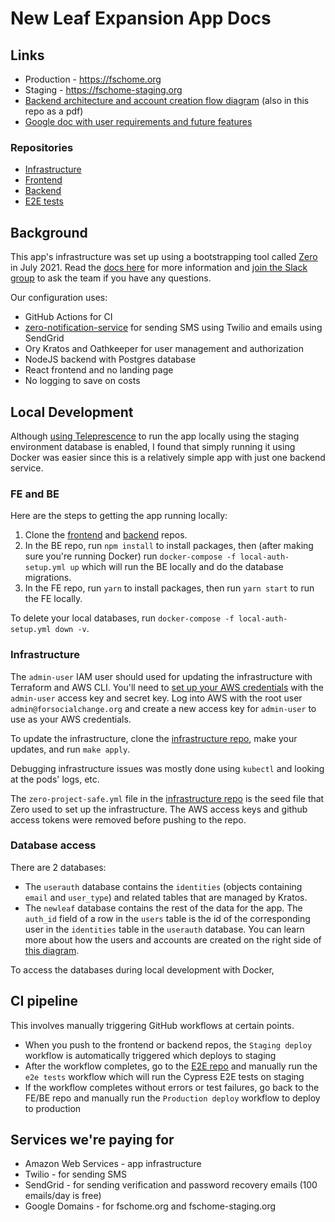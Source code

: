 # New Leaf Expansion App Docs

## Links
- Production - https://fschome.org
- Staging - https://fschome-staging.org
- [Backend architecture and account creation flow diagram](https://app.diagrams.net/#G1kXaIACwYXgDjok23fmnl3792eVtrb1vK) (also in this repo as a pdf)
- [Google doc with user requirements and future features](https://docs.google.com/document/d/13GYdpAW-aUbapH_Jkd6RKOgT9wqpYQ2f9lxtoPk7MZo/edit)

### Repositories
- [Infrastructure](https://github.com/for-social-change/new-leaf-infrastructure)
- [Frontend](https://github.com/for-social-change/new-leaf-frontend)
- [Backend](https://github.com/for-social-change/new-leaf-backend)
- [E2E tests](https://github.com/for-social-change/new-leaf-e2e)

## Background

This app's infrastructure was set up using a bootstrapping tool called [Zero](https://github.com/commitdev/zero) in July 2021. Read the [docs here](https://getzero.dev/docs/zero/about/overview) for more information and [join the Slack group](https://slack.getzero.dev/) to ask the team if you have any questions.

Our configuration uses:
- GitHub Actions for CI
- [zero-notification-service](https://github.com/commitdev/zero-notification-service) for sending SMS using Twilio and emails using SendGrid
- Ory Kratos and Oathkeeper for user management and authorization
- NodeJS backend with Postgres database
- React frontend and no landing page
- No logging to save on costs

## Local Development
Although [using Teleprescence](https://getzero.dev/docs/modules/aws-eks-stack/guides/dev-experience-telepresence) to run the app locally using the staging environment database is enabled, I found that simply running it using Docker was easier since this is a relatively simple app with just one backend service.

### FE and BE
Here are the steps to getting the app running locally:
1. Clone the [frontend](https://github.com/for-social-change/new-leaf-frontend) and [backend](https://github.com/for-social-change/new-leaf-backend) repos.
2. In the BE repo, run `npm install` to install packages, then (after making sure you're running Docker) run `docker-compose -f local-auth-setup.yml up` which will run the BE locally and do the database migrations.
3. In the FE repo, run `yarn` to install packages, then run `yarn start` to run the FE locally.

To delete your local databases, run `docker-compose -f local-auth-setup.yml down -v`.

### Infrastructure
The `admin-user` IAM user should used for updating the infrastructure with Terraform and AWS CLI. You'll need to [set up your AWS credentials](https://docs.aws.amazon.com/polly/latest/dg/setup-aws-cli.html) with the `admin-user` access key and secret key. Log into AWS with the root user `admin@forsocialchange.org` and create a new access key for `admin-user` to use as your AWS credentials. 

To update the infrastructure, clone the [infrastructure repo](https://github.com/for-social-change/new-leaf-infrastructure), make your updates, and run `make apply`.

Debugging infrastructure issues was mostly done using `kubectl` and looking at the pods' logs, etc. 

The `zero-project-safe.yml` file in the [infrastructure repo](https://github.com/for-social-change/new-leaf-infrastructure) is the seed file that Zero used to set up the infrastructure. The AWS access keys and github access tokens were removed before pushing to the repo.

### Database access
There are 2 databases:
- The `userauth` database contains the `identities` (objects containing `email` and `user_type`) and related tables that are managed by Kratos.
- The `newleaf` database contains the rest of the data for the app. The `auth_id` field of a row in the `users` table is the id of the corresponding user in the `identities` table in the `userauth` database. You can learn more about how the users and accounts are created on the right side of [this diagram](https://github.com/for-social-change/new-leaf-docs/blob/main/BackendArchitectureAndAccountCreationFlows.pdf).

To access the databases during local development with Docker, 

## CI pipeline
This involves manually triggering GitHub workflows at certain points.
- When you push to the frontend or backend repos, the `Staging deploy` workflow is automatically triggered which deploys to staging
- After the workflow completes, go to the [E2E repo](https://github.com/for-social-change/new-leaf-e2e) and manually run the `e2e tests` workflow which will run the Cypress E2E tests on staging
- If the workflow completes without errors or test failures, go back to the FE/BE repo and manually run the `Production deploy` workflow to deploy to production

## Services we're paying for
- Amazon Web Services - app infrastructure
- Twilio - for sending SMS
- SendGrid - for sending verification and password recovery emails (100 emails/day is free)
- Google Domains - for fschome.org and fschome-staging.org

